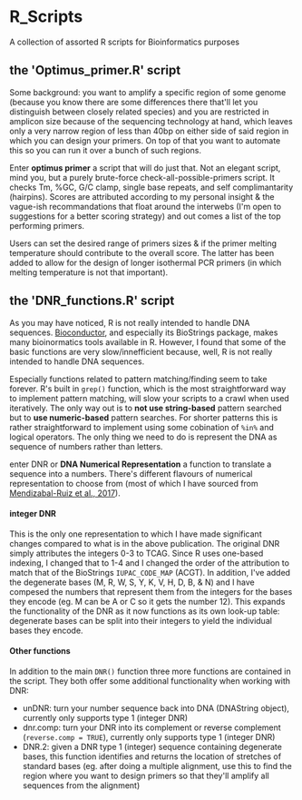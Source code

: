 # R_Scripts
A collection of assorted R scripts for Bioinformatics purposes

## the 'Optimus_primer.R' script
Some background: you want to amplify a specific region of some genome (because you know there are some differences there that'll let you distinguish between closely related species) and you are restricted in amplicon size because of the sequencing technology at hand, which leaves only a very narrow region of less than 40bp on either side of said region in which you can design your primers. On top of that you want to automate this so you can run it over a bunch of such regions.

Enter **optimus primer** a script that will do just that. Not an elegant script, mind you, but a purely brute-force check-all-possible-primers script. It checks Tm, %GC, G/C clamp, single base repeats, and self complimantarity (hairpins). Scores are attributed according to my personal insight & the vague-ish recommandations that float around the interwebs (I'm open to suggestions for a better scoring strategy) and out comes a list of the top performing primers. 

Users can set the desired range of primers sizes & if the primer melting temperature should contribute to the overall score. The latter has been added to allow for the design of longer isothermal PCR primers (in which melting temperature is not that important). 

## the 'DNR_functions.R' script
As you may have noticed, R is not really intended to handle DNA sequences. [Bioconductor](https://www.bioconductor.org/), and especially its BioStrings package, makes many bioinormatics tools available in R. However, I found that some of the basic functions are very slow/innefficient because, well, R is not really intended to handle DNA sequences. 

Especially functions related to pattern matching/finding seem to take forever. R's built in `grep()` function, which is the most straightforward way to implement pattern matching, will slow your scripts to a crawl when used iteratively. The only way out is to **not use string-based** pattern searched but to **use numeric-based** pattern searches.  For shorter patterns this is rather straightforward to implement using some cobination of `%in%` and logical operators. The only thing we need to do is represent the DNA as sequence of numbers rather than letters. 

enter DNR or **DNA Numerical Representation** a function to translate a sequence into a numbers. There's different flavours of numerical representation to choose from (most of which I have sourced from [Mendizabal-Ruiz et al., 2017](http://journals.plos.org/plosone/article?id=10.1371/journal.pone.0173288)). 

#### integer DNR
This is the only one representation to which I have made significant changes compared to what is in the above publication. The original DNR simply attributes the integers 0-3 to TCAG. Since R uses one-based indexing, I changed that to 1-4 and I changed the order of the attribution to match that of the BioStrings `IUPAC_CODE_MAP` (ACGT). In addition, I've added the degenerate bases (M, R, W, S, Y, K, V, H, D, B, & N) and I have compesed the numbers that represent them from the integers for the bases they encode (eg. M can be A or C so it gets the number 12). This expands the functionality of the DNR as it now functions as its own look-up table: degenerate bases can be split into their integers to yield the individual bases they encode.

#### Other functions
In addition to the main `DNR()` function three more functions are contained in the script. They both offer some additional functionality when working with DNR:
- unDNR: turn your number sequence back into DNA (DNAString object), currently only supports type 1 (integer DNR)
- dnr.comp: turn your DNR into its complement or reverse complement (`reverse.comp = TRUE`), currently only supports type 1 (integer DNR)
- DNR.2: given a DNR type 1 (integer) sequence containing degenerate bases, this function identifies and returns the location of stretches of standard bases (eg. after doing a multiple alignment, use this to find the region where you want to design primers so that they'll amplify all sequences from the alignment)
